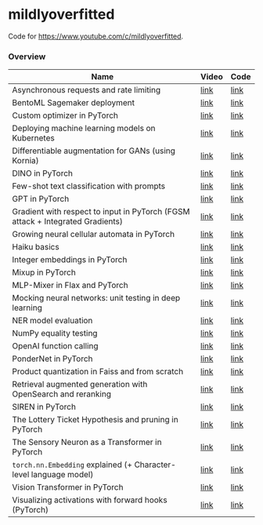 # mildlyoverfitted

Code for https://www.youtube.com/c/mildlyoverfitted.


### Overview
| Name                                                                           | Video                                | Code                                                                                                                       |
|--------------------------------------------------------------------------------|--------------------------------------|----------------------------------------------------------------------------------------------------------------------------|
| Asynchronous requests and rate limiting                                        | [link](https://youtu.be/luWsr9exlE4) | [link](https://github.com/jankrepl/mildlyoverfitted/tree/master/mini_tutorials/httpx_rate_limiting)                |
| BentoML Sagemaker deployment                                                   | [link](https://youtu.be/Zci_D4az9FU) | [link](https://github.com/jankrepl/mildlyoverfitted/tree/master/mini_tutorials/bentoml)                |
| Custom optimizer in PyTorch                                                    | [link](https://youtu.be/zvp8K4iX2Cs) | [link](https://github.com/jankrepl/mildlyoverfitted/tree/master/mini_tutorials/custom_optimizer_in_pytorch)                |
| Deploying machine learning models on Kubernetes                                | [link](https://youtu.be/DQRNt8Diyw4) | [link](https://github.com/jankrepl/mildlyoverfitted/tree/master/mini_tutorials/deploying_on_kubernetes)                             |
| Differentiable augmentation for GANs (using Kornia)                            | [link](https://youtu.be/J97EM3Clyys) | [link](https://github.com/jankrepl/mildlyoverfitted/tree/master/github_adventures/diffaugment)                             |
| DINO in PyTorch                                                                | [link](https://youtu.be/psmMEWKk4Uk) | [link](https://github.com/jankrepl/mildlyoverfitted/tree/master/github_adventures/dino)                                    |
| Few-shot text classification with prompts                                      | [link](https://youtu.be/AhqgDXcBU2M) | [link](https://github.com/jankrepl/mildlyoverfitted/tree/master/mini_tutorials/fewshot_text_classification)                                    |
| GPT in PyTorch                                                                 | [link](https://youtu.be/d7IRM40VMYM) | [link](https://github.com/jankrepl/mildlyoverfitted/tree/master/github_adventures/gpt)                                    |
| Gradient with respect to input in PyTorch (FGSM attack + Integrated Gradients) | [link](https://youtu.be/5lFiZTSsp40) | [link](https://github.com/jankrepl/mildlyoverfitted/tree/master/mini_tutorials/gradient_wrt_input)                         |
| Growing neural cellular automata in PyTorch                                    | [link](https://youtu.be/21ACbWoF2Oo) | [link](https://github.com/jankrepl/mildlyoverfitted/tree/master/github_adventures/automata)                                |
| Haiku basics                                                                   | [link](https://youtu.be/yXCKS-ZoYTY) | [link](https://github.com/jankrepl/mildlyoverfitted/tree/master/mini_tutorials/haiku_basics)                            |
| Integer embeddings in PyTorch                                                  | [link](https://youtu.be/bybuSBVzOdg) | [link](https://github.com/jankrepl/mildlyoverfitted/tree/master/github_adventures/integer)                                 |
| Mixup in PyTorch                                                               | [link](https://youtu.be/hGAKHKqmXdY) | [link](https://github.com/jankrepl/mildlyoverfitted/tree/master/github_adventures/mixup)                                   |
| MLP-Mixer in Flax and PyTorch                                                  | [link](https://youtu.be/HqytB2GUbHA) | [link](https://github.com/jankrepl/mildlyoverfitted/tree/master/github_adventures/mixer)                                   |
| Mocking neural networks: unit testing in deep learning                         | [link](https://youtu.be/_KVV9jXSzvo) | [link](https://github.com/jankrepl/mildlyoverfitted/tree/master/mini_tutorials/mocking_neural_networks)                    |
| NER model evaluation                                                           | [link](https://youtu.be/70YAUYP3hrw) | [link](https://github.com/jankrepl/mildlyoverfitted/tree/master/github_adventures/ner_evaluation)                                    |
| NumPy equality testing                                                         | [link](https://youtu.be/sai1g5fjyb8) | [link](https://github.com/jankrepl/mildlyoverfitted/tree/master/mini_tutorials/numpy_equality_testing)                     |
| OpenAI function calling                                                        | [link](https://youtu.be/_B7F_6nTVEg) | [link](https://github.com/jankrepl/mildlyoverfitted/tree/master/mini_tutorials/openai_function_calling)                     |
| PonderNet in PyTorch                                                           | [link](https://youtu.be/JLFz1dU5HR4) | [link](https://github.com/jankrepl/mildlyoverfitted/tree/master/github_adventures/pondernet)                               |
| Product quantization in Faiss and from scratch                                 | [link](https://youtu.be/PNVJvZEkuXo) | [link](https://github.com/jankrepl/mildlyoverfitted/tree/master/github_adventures/product_quantization)                               |
| Retrieval augmented generation with OpenSearch and reranking                   | [link](https://youtu.be/OsE7YcDcPz0) | [link](https://github.com/jankrepl/mildlyoverfitted/tree/master/mini_tutorials/rag_with_reranking)                               |
| SIREN in PyTorch                                                               | [link](https://youtu.be/s4iFEoNlYhM) | [link](https://github.com/jankrepl/mildlyoverfitted/tree/master/github_adventures/siren)                                   |
| The Lottery Ticket Hypothesis and pruning in PyTorch                           | [link](https://youtu.be/bQt0CLXXAqg) | [link](https://github.com/jankrepl/mildlyoverfitted/tree/master/github_adventures/lottery)                                  |
| The Sensory Neuron as a Transformer in PyTorch                                 | [link](https://youtu.be/mi_mzlhBGAU) | [link](https://github.com/jankrepl/mildlyoverfitted/tree/master/github_adventures/neuron)                                  |
| `torch.nn.Embedding` explained (+ Character-level language model)              | [link](https://youtu.be/euwN5DHfLEo) | [link](https://github.com/jankrepl/mildlyoverfitted/tree/master/mini_tutorials/embedding)                                  |
| Vision Transformer in PyTorch                                                  | [link](https://youtu.be/ovB0ddFtzzA) | [link](https://github.com/jankrepl/mildlyoverfitted/tree/master/github_adventures/vision_transformer)                      |
| Visualizing activations with forward hooks (PyTorch)                           | [link](https://youtu.be/1ZbLA7ofasY) | [link](https://github.com/jankrepl/mildlyoverfitted/tree/master/mini_tutorials/visualizing_activations_with_forward_hooks) |
